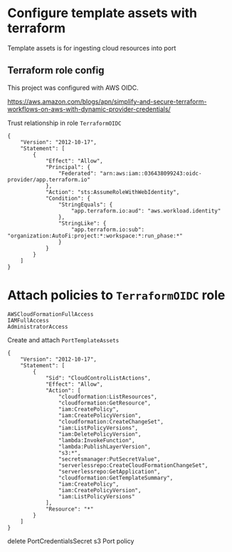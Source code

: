 # Configure template assets with terraform

Template assets is for ingesting cloud resources into port

## Terraform role config

This project was configured with AWS OIDC.  

https://aws.amazon.com/blogs/apn/simplify-and-secure-terraform-workflows-on-aws-with-dynamic-provider-credentials/  

Trust relationship in role `TerraformOIDC`  

```
{
    "Version": "2012-10-17",
    "Statement": [
        {
            "Effect": "Allow",
            "Principal": {
                "Federated": "arn:aws:iam::036438099243:oidc-provider/app.terraform.io"
            },
            "Action": "sts:AssumeRoleWithWebIdentity",
            "Condition": {
                "StringEquals": {
                    "app.terraform.io:aud": "aws.workload.identity"
                },
                "StringLike": {
                    "app.terraform.io:sub": "organization:AutoFi:project:*:workspace:*:run_phase:*"
                }
            }
        }
    ]
}
```

# Attach policies to `TerraformOIDC` role

```
AWSCloudFormationFullAccess
IAMFullAccess 
AdministratorAccess
``` 

Create and attach `PortTemplateAssets`

```
{
    "Version": "2012-10-17",
    "Statement": [
        {
            "Sid": "CloudControlListActions",
            "Effect": "Allow",
            "Action": [
                "cloudformation:ListResources",
                "cloudformation:GetResource",
                "iam:CreatePolicy",
                "iam:CreatePolicyVersion",
                "cloudformation:CreateChangeSet",
                "iam:ListPolicyVersions",
                "iam:DeletePolicyVersion",
                "lambda:InvokeFunction",
                "lambda:PublishLayerVersion",
                "s3:*",
                "secretsmanager:PutSecretValue",
                "serverlessrepo:CreateCloudFormationChangeSet",
                "serverlessrepo:GetApplication",
                "cloudformation:GetTemplateSummary",
                "iam:CreatePolicy",
                "iam:CreatePolicyVersion",
                "iam:ListPolicyVersions"
            ],
            "Resource": "*"
        }
    ]
}
```

delete
PortCredentialsSecret
s3
Port policy
